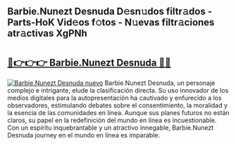 ## Barbie.Nunezt Desnuda D𝚎sn𝚞dos filtr𝚊dos - Parts-HoK Vid𝚎os f𝚘tos - N𝚞evas filtr𝚊ciones atr𝚊ctivas XgPNh

# <h2><a href="http://mb9b45.tromn.icu/?c=Barbie.Nunezt+Desnuda">🔗👉👉👉 Barbie.Nunezt Desnuda 🔗🔗</a></h2>

[![Barbie.Nunezt Desnuda nuevo](https://i.imgur.com/pEAQMta.gif)](http://mb9b45.tromn.icu/?c=Barbie.Nunezt+Desnuda)
Barbie.Nunezt Desnuda, un personaje complejo e intrigante, elude la clasificación directa. Su uso innovador de los medios digitales para la autopresentación ha cautivado y enfurecido a los observadores, estimulando debates sobre el consentimiento, la moralidad y la esencia de las comunidades en línea. Aunque sus planes futuros no están claros, su papel en la redefinición del mundo en línea es incuestionable. Con un espíritu inquebrantable y un atractivo innegable, Barbie.Nunezt Desnuda journey en el mundo en línea es imparable.
